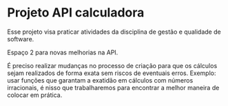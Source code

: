 # Projeto API calculadora 

Esse projeto visa praticar atividades da disciplina de gestão e qualidade de software. 

Espaço 2 para novas melhorias na API.

É preciso realizar mudanças no processo de criação para que os cálculos sejam realizados de forma exata sem riscos de eventuais erros. 
Exemplo: usar funções que garantam a exatidão em cálculos com números irracionais, é nisso que trabalharemos para encontrar a melhor maneira de colocar em prática.

